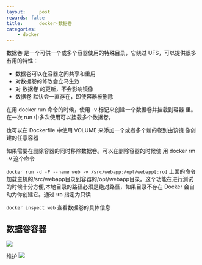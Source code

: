 ```yaml
---
layout:     post
rewards: false
title:      docker-数据卷
categories:
    - docker
---
```




数据卷 是一个可供一个或多个容器使用的特殊目录，它绕过 UFS，可以提供很多有用的特性：

- 数据卷可以在容器之间共享和重用
- 对数据卷的修改会立马生效
- 对 数据卷 的更新，不会影响镜像
- 数据卷 默认会一直存在，即使容器被删除

在用 docker run 命令的时候，使用 -v 标记来创建一个数据卷并挂载到容器 里。在一次 run 中多次使用可以挂载多个数据卷。

也可以在 Dockerfile 中使用 VOLUME 来添加一个或者多个新的卷到由该镜 像创建的任意容器

如果需要在删除容器的同时移除数据卷。可以在删除容器的时候使 用 docker rm -v 这个命令

`docker run -d -P --name web -v /src/webapp:/opt/webapp[:ro]`
上面的命令加载主机的/src/webapp目录到容器的/opt/webapp目录。这个功能在进行测试的时候十分方便,本地目录的路径必须是绝对路径，如果目录不存在 Docker 会自动为你创建它。通过 :ro 指定为只读


`docker inspect web` 查看数据卷的具体信息

## 数据卷容器
![](https://tva2.sinaimg.cn/large/006tNbRwgy1fucihsdfgpj310418sdpb.jpg)

维护
![](https://tva1.sinaimg.cn/large/006tNbRwgy1fucihxgdg9j30x818k0zd.jpg)